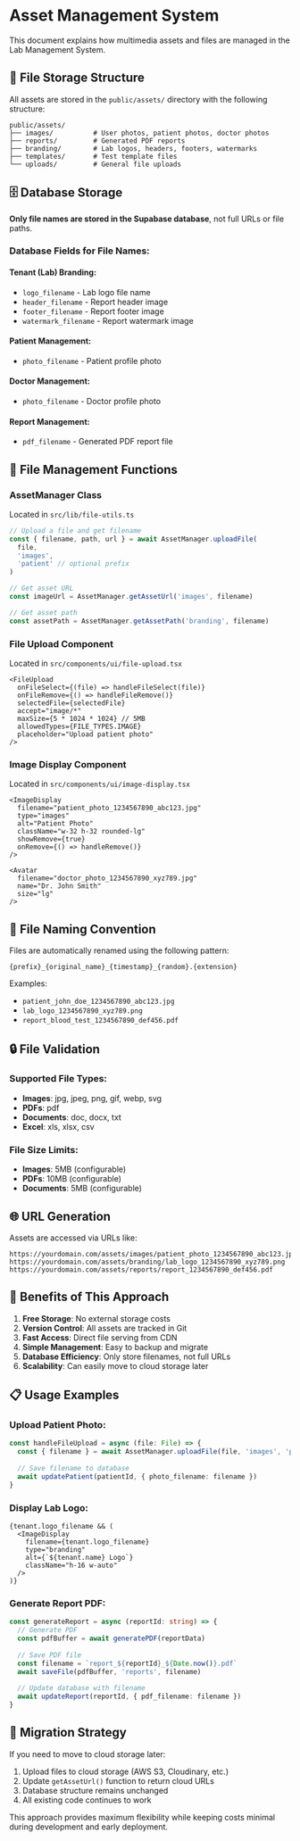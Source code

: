 # Asset Management System

This document explains how multimedia assets and files are managed in the Lab Management System.

## 📁 File Storage Structure

All assets are stored in the `public/assets/` directory with the following structure:

```
public/assets/
├── images/          # User photos, patient photos, doctor photos
├── reports/         # Generated PDF reports
├── branding/        # Lab logos, headers, footers, watermarks
├── templates/       # Test template files
└── uploads/         # General file uploads
```

## 🗄️ Database Storage

**Only file names are stored in the Supabase database**, not full URLs or file paths.

### Database Fields for File Names:

#### Tenant (Lab) Branding:
- `logo_filename` - Lab logo file name
- `header_filename` - Report header image
- `footer_filename` - Report footer image  
- `watermark_filename` - Report watermark image

#### Patient Management:
- `photo_filename` - Patient profile photo

#### Doctor Management:
- `photo_filename` - Doctor profile photo

#### Report Management:
- `pdf_filename` - Generated PDF report file

## 🔧 File Management Functions

### AssetManager Class
Located in `src/lib/file-utils.ts`

```typescript
// Upload a file and get filename
const { filename, path, url } = await AssetManager.uploadFile(
  file, 
  'images', 
  'patient' // optional prefix
)

// Get asset URL
const imageUrl = AssetManager.getAssetUrl('images', filename)

// Get asset path
const assetPath = AssetManager.getAssetPath('branding', filename)
```

### File Upload Component
Located in `src/components/ui/file-upload.tsx`

```tsx
<FileUpload
  onFileSelect={(file) => handleFileSelect(file)}
  onFileRemove={() => handleFileRemove()}
  selectedFile={selectedFile}
  accept="image/*"
  maxSize={5 * 1024 * 1024} // 5MB
  allowedTypes={FILE_TYPES.IMAGE}
  placeholder="Upload patient photo"
/>
```

### Image Display Component
Located in `src/components/ui/image-display.tsx`

```tsx
<ImageDisplay
  filename="patient_photo_1234567890_abc123.jpg"
  type="images"
  alt="Patient Photo"
  className="w-32 h-32 rounded-lg"
  showRemove={true}
  onRemove={() => handleRemove()}
/>

<Avatar
  filename="doctor_photo_1234567890_xyz789.jpg"
  name="Dr. John Smith"
  size="lg"
/>
```

## 📝 File Naming Convention

Files are automatically renamed using the following pattern:
```
{prefix}_{original_name}_{timestamp}_{random}.{extension}
```

Examples:
- `patient_john_doe_1234567890_abc123.jpg`
- `lab_logo_1234567890_xyz789.png`
- `report_blood_test_1234567890_def456.pdf`

## 🔒 File Validation

### Supported File Types:
- **Images**: jpg, jpeg, png, gif, webp, svg
- **PDFs**: pdf
- **Documents**: doc, docx, txt
- **Excel**: xls, xlsx, csv

### File Size Limits:
- **Images**: 5MB (configurable)
- **PDFs**: 10MB (configurable)
- **Documents**: 5MB (configurable)

## 🌐 URL Generation

Assets are accessed via URLs like:
```
https://yourdomain.com/assets/images/patient_photo_1234567890_abc123.jpg
https://yourdomain.com/assets/branding/lab_logo_1234567890_xyz789.png
https://yourdomain.com/assets/reports/report_1234567890_def456.pdf
```

## 🚀 Benefits of This Approach

1. **Free Storage**: No external storage costs
2. **Version Control**: All assets are tracked in Git
3. **Fast Access**: Direct file serving from CDN
4. **Simple Management**: Easy to backup and migrate
5. **Database Efficiency**: Only store filenames, not full URLs
6. **Scalability**: Can easily move to cloud storage later

## 📋 Usage Examples

### Upload Patient Photo:
```typescript
const handleFileUpload = async (file: File) => {
  const { filename } = await AssetManager.uploadFile(file, 'images', 'patient')
  
  // Save filename to database
  await updatePatient(patientId, { photo_filename: filename })
}
```

### Display Lab Logo:
```tsx
{tenant.logo_filename && (
  <ImageDisplay
    filename={tenant.logo_filename}
    type="branding"
    alt={`${tenant.name} Logo`}
    className="h-16 w-auto"
  />
)}
```

### Generate Report PDF:
```typescript
const generateReport = async (reportId: string) => {
  // Generate PDF
  const pdfBuffer = await generatePDF(reportData)
  
  // Save PDF file
  const filename = `report_${reportId}_${Date.now()}.pdf`
  await saveFile(pdfBuffer, 'reports', filename)
  
  // Update database with filename
  await updateReport(reportId, { pdf_filename: filename })
}
```

## 🔄 Migration Strategy

If you need to move to cloud storage later:
1. Upload files to cloud storage (AWS S3, Cloudinary, etc.)
2. Update `getAssetUrl()` function to return cloud URLs
3. Database structure remains unchanged
4. All existing code continues to work

This approach provides maximum flexibility while keeping costs minimal during development and early deployment.
